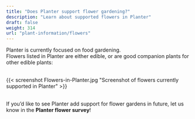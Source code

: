 ```yaml
---
title: "Does Planter support flower gardening?"
description: "Learn about supported flowers in Planter"
draft: false
weight: 314
url: "plant-information/flowers"
---
```


Planter is currently focused on food gardening.<br />
Flowers listed in Planter are either edible, or are good companion plants for other edible plants:<br /><br />

{{< screenshot Flowers-in-Planter.jpg "Screenshot of flowers currently supported in Planter" >}}<br /><br />

If you’d like to see Planter add support for flower gardens in future, let us know in the **Planter flower survey**!
